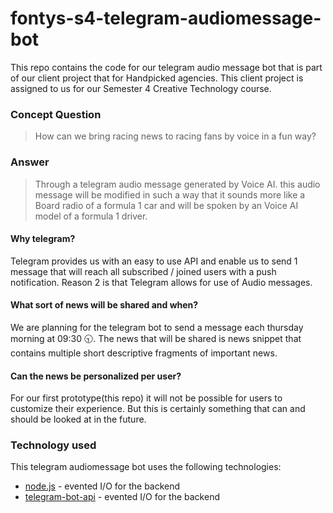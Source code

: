 # fontys-s4-telegram-audiomessage-bot
This repo contains the code for our telegram audio message bot that is part of our client project that for Handpicked agencies.
This client project is assigned to us for our Semester 4 Creative Technology course.


### Concept Question
>How can we bring racing news to racing fans by voice in a fun way?
### Answer
>Through a telegram audio message generated by Voice AI. this audio message will be modified in such a way that it sounds more like a Board radio of a formula 1 car and will be spoken by an Voice AI model of a formula 1 driver.

#### Why telegram?
Telegram provides us with an easy to use API and enable us to send 1 message that will reach all subscribed / joined users with a push notification.
Reason 2 is that Telegram allows for use of Audio messages.

#### What sort of news will be shared and when?
We are planning for the telegram bot to send a message each thursday morning at 09:30 🕤.
The news that will be shared is news snippet that contains multiple short descriptive fragments of important news.

#### Can the news be personalized per user?
For our first prototype(this repo) it will not be possible for users to customize their experience. But this is certainly something that can and should be looked at in the future.

### Technology used
This telegram audiomessage bot uses the following technologies:
* [node.js] - evented I/O for the backend
* [telegram-bot-api] - evented I/O for the backend


[//]: # (These are reference links used in the body of this note and get stripped out when the markdown processor does its job. There is no need to format nicely because it shouldn't be seen. Thanks SO - http://stackoverflow.com/questions/4823468/store-comments-in-markdown-syntax)

   [node.js]: <http://nodejs.org>
   [telegram-bot-api]: <https://core.telegram.org>
